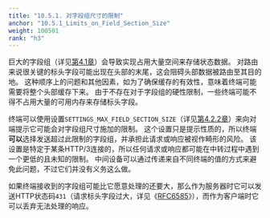 ```yaml
---
title: "10.5.1. 对字段组尺寸的限制"
anchor: "10.5.1_Limits_on_Field_Section_Size"
weight: 100501
rank: "h3"
---
```


巨大的字段组（详见[第4.1章]()）会导致实现占用大量空间来存储状态数据。
对路由来说很关键的标头字段可能出现在头部的末尾，这会阻碍头部数据被路由至其目的地。
这种顺序上的问题和其他因素，如为了确保缓存的有效性，意味着终端可能需要将整个头部缓存下来。
由于不存在对于字段组的硬性限制，一些终端可能不得不占用大量的可用内存来存储标头字段。

终端可以使用设置`SETTINGS_MAX_FIELD_SECTION_SIZE`（详见[第4.2.2章]()）来向对端提示它可能会对字段组尺寸施加的限制。
这个设置只是提示性质的，所以终端**可以**选择发送超过此限制的字段组，并承担此请求或响应被视作畸形的风险。
该设置是特定于某条HTTP/3连接的，所以任何请求或响应都可能在中转过程中遇到一个更低的且未知的限制。
中间设备可以通过传递来自不同终端的值的方式来避免此问题，不过它们并没有义务这么做。

如果终端接收到的字段组可能比它愿意处理的还要大，那么作为服务器时它可以发送HTTP状态码`431`（请求标头字段过大，详见《[RFC6585]()》），而作为客户端时它可以丢弃无法处理的响应。
